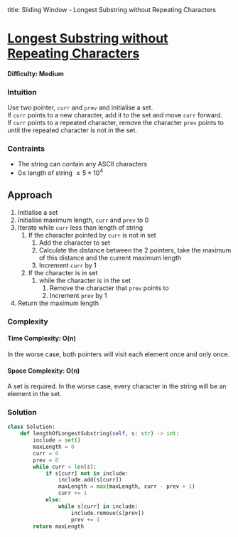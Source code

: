 <frontmatter>
  title: Sliding Window - Longest Substring without Repeating Characters
</frontmatter>

# [Longest Substring without Repeating Characters](https://leetcode.com/problems/longest-substring-without-repeating-characters/)
#### Difficulty: Medium

### Intuition
Use two pointer, `curr` and `prev` and initialise a set. <br>
If `curr` points to a new character, add it to the set and move `curr` forward. <br>
If `curr` points to a repeated character, remove the character `prev` points to until the repeated character is not in the set. 

### Contraints
- The string can contain any ASCII characters
- $0\leqslant$ length of string $\leqslant 5 * 10^4$
 
## Approach
1. Initialise a set
2. Initialise maximum length, `curr` and `prev` to 0
3. Iterate while `curr` less than length of string
    1. If the character pointed by `curr` is not in set
        1. Add the character to set
        2. Calculate the distance between the 2 pointers, take the maximum of this distance and the current maximum length
        3. Increment `curr` by 1
    2. If the character is in set
        1. while the character is in the set
            1. Remove the character that `prev` points to
            2. Increment `prev` by 1
4. Return the maximum length

### Complexity
#### Time Complexity: O(n)
In the worse case, both pointers will visit each element once and only once.
#### Space Complexity: O(n)
A set is required. In the worse case, every character in the string will be an element in the set. 
### Solution
<panel header="Don't cheat yourself" type="dark">

```python
class Solution:
    def lengthOfLongestSubstring(self, s: str) -> int:
        include = set()
        maxLength = 0
        curr = 0
        prev = 0
        while curr < len(s):
            if s[curr] not in include:
                include.add(s[curr])
                maxLength = max(maxLength, curr - prev + 1)
                curr += 1
            else: 
                while s[curr] in include:
                    include.remove(s[prev])
                    prev += 1
        return maxLength
```
</panel>
